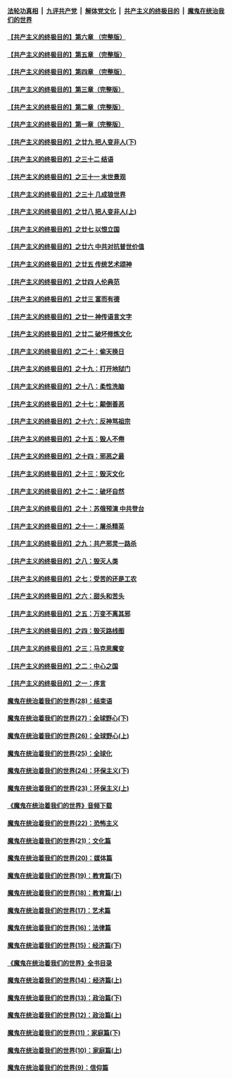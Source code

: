 ####  [法轮功真相](../../../../basic/blob/master/README.md?t=06280502) &nbsp;|&nbsp; [九评共产党](../../../../9ping.md/blob/master/README.md?t=06280502) &nbsp;|&nbsp; [解体党文化](../../../../jtdwh.md/blob/master/README.md?t=06280502)  &nbsp;|&nbsp; [共产主义的终极目的](../../../../gczydzjmd.md/blob/master/README.md?t=06280502) &nbsp;|&nbsp; [魔鬼在统治我们的世界](../../../../mgztzwmdsj.md/blob/master/README.md?t=06280502) 

#### [【共产主义的终极目的】第六章 （完整版）](../pages/nsc422/n11428913.md?t=06280502) 

#### [【共产主义的终极目的】第五章 （完整版）](../pages/nsc422/n11428912.md?t=06280502) 

#### [【共产主义的终极目的】第四章 （完整版）](../pages/nsc422/n11428907.md?t=06280502) 

#### [【共产主义的终极目的】第三章（完整版）](../pages/nsc422/n11428848.md?t=06280502) 

#### [【共产主义的终极目的】第二章（完整版）](../pages/nsc422/n11428831.md?t=06280502) 

#### [【共产主义的终极目的】第一章（完整版）](../pages/nsc422/n11417651.md?t=06280502) 

#### [【共产主义的终极目的】之廿九 把人变非人(下)](../pages/nsc422/n11344140.md?t=06280502) 

#### [【共产主义的终极目的】之三十二 结语](../pages/nsc422/n11360535.md?t=06280502) 

#### [【共产主义的终极目的】之三十一 末世景观](../pages/nsc422/n11351129.md?t=06280502) 

#### [【共产主义的终极目的】之三十 几成狼世界](../pages/nsc422/n11348280.md?t=06280502) 

#### [【共产主义的终极目的】之廿八 把人变非人(上)](../pages/nsc422/n11340492.md?t=06280502) 

#### [【共产主义的终极目的】之廿七 以恨立国](../pages/nsc422/n11336944.md?t=06280502) 

#### [【共产主义的终极目的】之廿六 中共对抗普世价值](../pages/nsc422/n11324785.md?t=06280502) 

#### [【共产主义的终极目的】之廿五 传统艺术颂神](../pages/nsc422/n11296396.md?t=06280502) 

#### [【共产主义的终极目的】之廿四 人伦典范](../pages/nsc422/n11296397.md?t=06280502) 

#### [【共产主义的终极目的】之廿三 富而有德](../pages/nsc422/n11283598.md?t=06280502) 

#### [【共产主义的终极目的】之廿一 神传语言文字](../pages/nsc422/n11263265.md?t=06280502) 

#### [【共产主义的终极目的】之廿二 破坏修炼文化](../pages/nsc422/n11245728.md?t=06280502) 

#### [【共产主义的终极目的】之二十：偷天换日](../pages/nsc422/n11238846.md?t=06280502) 

#### [【共产主义的终极目的】之十九：打开地狱门](../pages/nsc422/n11206376.md?t=06280502) 

#### [【共产主义的终极目的】之十八：柔性洗脑](../pages/nsc422/n11199994.md?t=06280502) 

#### [【共产主义的终极目的】之十七：颠倒善恶](../pages/nsc422/n11179782.md?t=06280502) 

#### [【共产主义的终极目的】之十六：反神骂祖宗](../pages/nsc422/n11166798.md?t=06280502) 

#### [【共产主义的终极目的】之十五：毁人不倦](../pages/nsc422/n11166792.md?t=06280502) 

#### [【共产主义的终极目的】之十四：邪恶之最](../pages/nsc422/n11150249.md?t=06280502) 

#### [【共产主义的终极目的】之十三：毁灭文化](../pages/nsc422/n11135227.md?t=06280502) 

#### [【共产主义的终极目的】之十二：破坏自然](../pages/nsc422/n11135214.md?t=06280502) 

#### [【共产主义的终极目的】之十：苏俄预演 中共登台](../pages/nsc422/n11118424.md?t=06280502) 

#### [【共产主义的终极目的】之十一：屠杀精英](../pages/nsc422/n11118442.md?t=06280502) 

#### [【共产主义的终极目的】之九：共产邪灵一路杀](../pages/nsc422/n11114139.md?t=06280502) 

#### [【共产主义的终极目的】之八：毁灭人类](../pages/nsc422/n11108503.md?t=06280502) 

#### [【共产主义的终极目的】之七：受苦的还是工农](../pages/nsc422/n11101809.md?t=06280502) 

#### [【共产主义的终极目的】之六：甜头和苦头](../pages/nsc422/n11096971.md?t=06280502) 

#### [【共产主义的终极目的】之五：万变不离其邪](../pages/nsc422/n11091285.md?t=06280502) 

#### [【共产主义的终极目的】之四：毁灭路线图](../pages/nsc422/n11086284.md?t=06280502) 

#### [【共产主义的终极目的】之三：马克思魔变](../pages/nsc422/n11061941.md?t=06280502) 

#### [【共产主义的终极目的】之二：中心之国](../pages/nsc422/n11047728.md?t=06280502) 

#### [【共产主义的终极目的】之一：序言](../pages/nsc422/n11086077.md?t=06280502) 

#### [魔鬼在统治着我们的世界(28)：结束语](../pages/nsc422/n10936246.md?t=06280502) 

#### [魔鬼在统治着我们的世界(27)：全球野心(下)](../pages/nsc422/n10928319.md?t=06280502) 

#### [魔鬼在统治着我们的世界(26)：全球野心(上)](../pages/nsc422/n10900318.md?t=06280502) 

#### [魔鬼在统治着我们的世界(25)：全球化](../pages/nsc422/n10788205.md?t=06280502) 

#### [魔鬼在统治着我们的世界(24)：环保主义(下)](../pages/nsc422/n10695307.md?t=06280502) 

#### [魔鬼在统治着我们的世界(23)：环保主义(上)](../pages/nsc422/n10688613.md?t=06280502) 

#### [《魔鬼在统治着我们的世界》音频下载](../pages/nsc422/n10635553.md?t=06280502) 

#### [魔鬼在统治着我们的世界(22)：恐怖主义](../pages/nsc422/n10614727.md?t=06280502) 

#### [魔鬼在统治着我们的世界(21)：文化篇](../pages/nsc422/n10597706.md?t=06280502) 

#### [魔鬼在统治着我们的世界(20)：媒体篇](../pages/nsc422/n10586579.md?t=06280502) 

#### [魔鬼在统治着我们的世界(19)：教育篇(下)](../pages/nsc422/n10564808.md?t=06280502) 

#### [魔鬼在统治着我们的世界(18)：教育篇(上)](../pages/nsc422/n10526970.md?t=06280502) 

#### [魔鬼在统治着我们的世界(17)：艺术篇](../pages/nsc422/n10499093.md?t=06280502) 

#### [魔鬼在统治着我们的世界(16)：法律篇](../pages/nsc422/n10485969.md?t=06280502) 

#### [魔鬼在统治着我们的世界(15)：经济篇(下)](../pages/nsc422/n10469975.md?t=06280502) 

#### [《魔鬼在统治着我们的世界》全书目录](../pages/nsc422/n10464261.md?t=06280502) 

#### [魔鬼在统治着我们的世界(14)：经济篇(上)](../pages/nsc422/n10457370.md?t=06280502) 

#### [魔鬼在统治着我们的世界(13)：政治篇(下)](../pages/nsc422/n10448270.md?t=06280502) 

#### [魔鬼在统治着我们的世界(12)：政治篇(上)](../pages/nsc422/n10444576.md?t=06280502) 

#### [魔鬼在统治着我们的世界(11)：家庭篇(下)](../pages/nsc422/n10440961.md?t=06280502) 

#### [魔鬼在统治着我们的世界(10)：家庭篇(上)](../pages/nsc422/n10435448.md?t=06280502) 

#### [魔鬼在统治着我们的世界(9)：信仰篇](../pages/nsc422/n10432159.md?t=06280502) 

